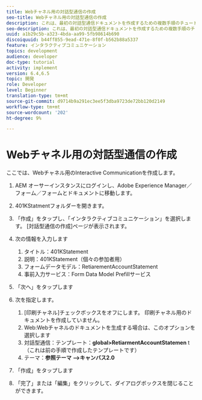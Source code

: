 ```yaml
---
title: Webチャネル用の対話型通信の作成
seo-title: Webチャネル用の対話型通信の作成
description: これは、最初の対話型通信ドキュメントを作成するための複数手順のチュートリアルの6部目です。 ここでは、Webチャネル用のInteractive Communicationを作成します。
seo-description: これは、最初の対話型通信ドキュメントを作成するための複数手順のチュートリアルの6部目です。 ここでは、Webチャネル用のInteractive Communicationを作成します。
uuid: a1b29c5b-a323-4bda-aa99-5fb98614b690
discoiquuid: b44ff855-9ead-471e-8f0f-b562b88a5337
feature: インタラクティブコミュニケーション
topics: development
audience: developer
doc-type: tutorial
activity: implement
version: 6.4,6.5
topic: 開発
role: Developer
level: Beginner
translation-type: tm+mt
source-git-commit: d9714b9a291ec3ee5f3dba9723de72bb120d2149
workflow-type: tm+mt
source-wordcount: '202'
ht-degree: 9%

---
```



# Webチャネル用の対話型通信の作成

ここでは、Webチャネル用のInteractive Communicationを作成します。

1. AEM オーサーインスタンスにログインし、Adobe Experience Manager／フォーム／フォームとドキュメントに移動します。
1. 401KStatmentフォルダーを開きます。
1. 「作成」をタップし、「インタラクティブコミュニケーション」を選択します。 [対話型通信の作成]ページが表示されます。
1. 次の情報を入力します

   1. タイトル：401KStatement
   1. 説明：401KStatement（個々の参加者用）
   1. フォームデータモデル：RetiarementAccountStatement
   1. 事前入力サービス：Form Data Model Prefillサービス

1. 「次へ」をタップします
1. 次を指定します。

   1. [印刷チャネル]チェックボックスをオフにします。 印刷チャネル用のドキュメントを作成していません。
   1. Web:Webチャネルのドキュメントを生成する場合は、このオプションを選択します
   1. 対話型通信：テンプレート：**global>RetiarmentAccountStatemen** t（これは前の手順で作成したテンプレートです）
   1. テーマ：**参照テーマ —>キャンバス2.0**

1. 「作成」をタップします
1. 「完了」または「編集」をクリックして、ダイアログボックスを閉じることができます。

